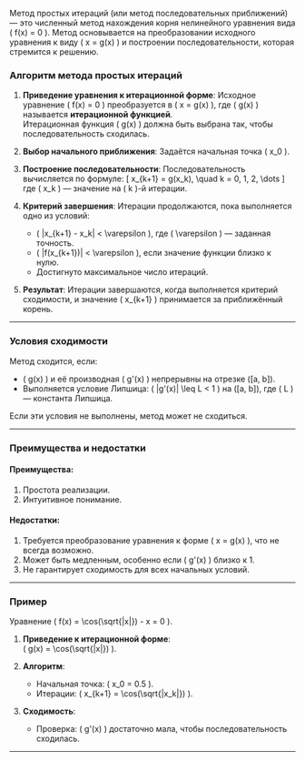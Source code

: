 Метод простых итераций (или метод последовательных приближений) — это численный метод нахождения корня нелинейного уравнения вида \( f(x) = 0 \). Метод основывается на преобразовании исходного уравнения к виду \( x = g(x) \) и построении последовательности, которая стремится к решению.

### Алгоритм метода простых итераций
1. **Приведение уравнения к итерационной форме**:
   Исходное уравнение \( f(x) = 0 \) преобразуется в \( x = g(x) \), где \( g(x) \) называется **итерационной функцией**.  
   Итерационная функция \( g(x) \) должна быть выбрана так, чтобы последовательность сходилась.

2. **Выбор начального приближения**:
   Задаётся начальная точка \( x_0 \).

3. **Построение последовательности**:
   Последовательность вычисляется по формуле:
   \[
   x_{k+1} = g(x_k), \quad k = 0, 1, 2, \dots
   \]
   где \( x_k \) — значение на \( k \)-й итерации.

4. **Критерий завершения**:
   Итерации продолжаются, пока выполняется одно из условий:
   - \( |x_{k+1} - x_k| < \varepsilon \), где \( \varepsilon \) — заданная точность.
   - \( |f(x_{k+1})| < \varepsilon \), если значение функции близко к нулю.
   - Достигнуто максимальное число итераций.

5. **Результат**:
   Итерации завершаются, когда выполняется критерий сходимости, и значение \( x_{k+1} \) принимается за приближённый корень.

---

### Условия сходимости
Метод сходится, если:
- \( g(x) \) и её производная \( g'(x) \) непрерывны на отрезке \([a, b]\).
- Выполняется условие Липшица: \( |g'(x)| \leq L < 1 \) на \([a, b]\), где \( L \) — константа Липшица.

Если эти условия не выполнены, метод может не сходиться.

---

### Преимущества и недостатки
#### Преимущества:
1. Простота реализации.
2. Интуитивное понимание.

#### Недостатки:
1. Требуется преобразование уравнения к форме \( x = g(x) \), что не всегда возможно.
2. Может быть медленным, особенно если \( g'(x) \) близко к 1.
3. Не гарантирует сходимость для всех начальных условий.

---

### Пример
Уравнение \( f(x) = \cos(\sqrt{|x|}) - x = 0 \).  

1. **Приведение к итерационной форме**:  
   \( g(x) = \cos(\sqrt{|x|}) \).

2. **Алгоритм**:
   - Начальная точка: \( x_0 = 0.5 \).
   - Итерации: \( x_{k+1} = \cos(\sqrt{|x_k|}) \).

3. **Сходимость**:
   - Проверка: \( g'(x) \) достаточно мала, чтобы последовательность сходилась.

---